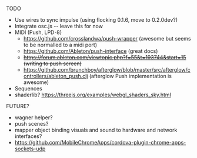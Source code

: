 TODO

- Use wires to sync impulse (using flocking 0.1.6, move to 0.2.0dev?)
- Integrate osc.js -- leave this for now
- MIDI (Push, LPD-8)
     - https://github.com/crosslandwa/push-wrapper (awesome but seems to be normalled to a midi port)
     - https://github.com/Ableton/push-interface (great docs)
     - ~~https://forum.ableton.com/viewtopic.php?f=55&t=193744&start=15 (writing to push screen)~~
     - https://github.com/brunchboy/afterglow/blob/master/src/afterglow/controllers/ableton_push.clj (afterglow Push implementation is awesome)
- Sequences
- shaderlib? https://threejs.org/examples/webgl_shaders_sky.html

FUTURE?
- wagner helper? 
- push scenes? 
- mapper object binding visuals and sound to hardware and network interfaces? 
- https://github.com/MobileChromeApps/cordova-plugin-chrome-apps-sockets-udp
